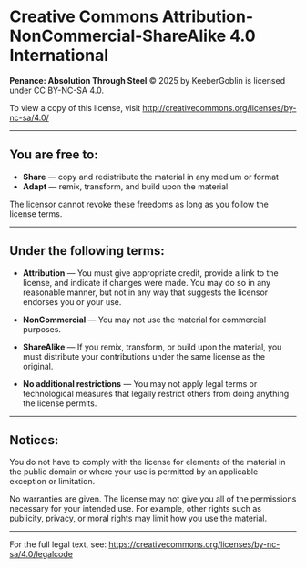 # Creative Commons Attribution-NonCommercial-ShareAlike 4.0 International

**Penance: Absolution Through Steel** © 2025 by KeeberGoblin is licensed under CC BY-NC-SA 4.0.

To view a copy of this license, visit http://creativecommons.org/licenses/by-nc-sa/4.0/

---

## You are free to:

- **Share** — copy and redistribute the material in any medium or format
- **Adapt** — remix, transform, and build upon the material

The licensor cannot revoke these freedoms as long as you follow the license terms.

---

## Under the following terms:

- **Attribution** — You must give appropriate credit, provide a link to the license, and indicate if changes were made. You may do so in any reasonable manner, but not in any way that suggests the licensor endorses you or your use.

- **NonCommercial** — You may not use the material for commercial purposes.

- **ShareAlike** — If you remix, transform, or build upon the material, you must distribute your contributions under the same license as the original.

- **No additional restrictions** — You may not apply legal terms or technological measures that legally restrict others from doing anything the license permits.

---

## Notices:

You do not have to comply with the license for elements of the material in the public domain or where your use is permitted by an applicable exception or limitation.

No warranties are given. The license may not give you all of the permissions necessary for your intended use. For example, other rights such as publicity, privacy, or moral rights may limit how you use the material.

---

For the full legal text, see: https://creativecommons.org/licenses/by-nc-sa/4.0/legalcode
